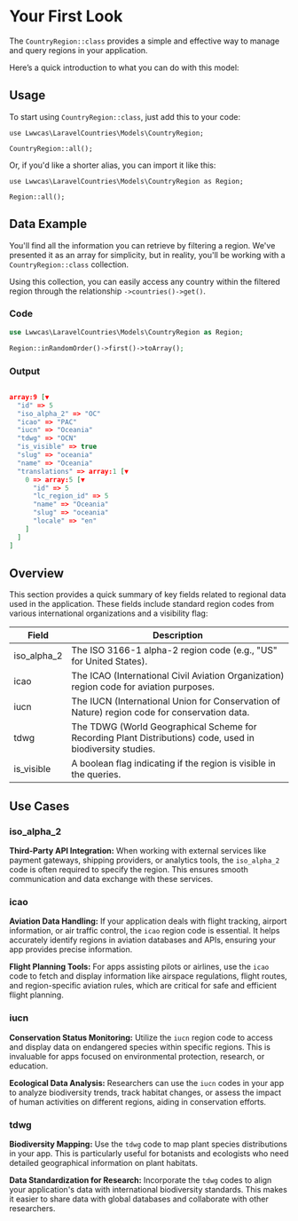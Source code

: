# Your First Look

The `CountryRegion::class` provides a simple and effective way to manage and query regions in your application.

Here’s a quick introduction to what you can do with this model:

## Usage

To start using `CountryRegion::class`, just add this to your code:

```php{1}
use Lwwcas\LaravelCountries\Models\CountryRegion;

CountryRegion::all();

```

Or, if you'd like a shorter alias, you can import it like this:

```php{1}
use Lwwcas\LaravelCountries\Models\CountryRegion as Region;

Region::all();

```

## Data Example

You'll find all the information you can retrieve by filtering a region.
We've presented it as an array for simplicity, but in reality, you'll be working with a `CountryRegion::class` collection.

Using this collection, you can easily access any country within the filtered region through the relationship `->countries()->get()`.

### Code
```php
use Lwwcas\LaravelCountries\Models\CountryRegion as Region;

Region::inRandomOrder()->first()->toArray();
```

### Output

```json

array:9 [▼
  "id" => 5
  "iso_alpha_2" => "OC"
  "icao" => "PAC"
  "iucn" => "Oceania"
  "tdwg" => "OCN"
  "is_visible" => true
  "slug" => "oceania"
  "name" => "Oceania"
  "translations" => array:1 [▼
    0 => array:5 [▼
      "id" => 5
      "lc_region_id" => 5
      "name" => "Oceania"
      "slug" => "oceania"
      "locale" => "en"
    ]
  ]
]

```

## Overview

This section provides a quick summary of key fields related to regional data used in the application.
These fields include standard region codes from various international organizations and a visibility flag:

| Field        | Description                                                                                       |
|--------------|---------------------------------------------------------------------------------------------------|
| iso_alpha_2  | The ISO 3166-1 alpha-2 region code (e.g., "US" for United States).                                |
| icao         | The ICAO (International Civil Aviation Organization) region code for aviation purposes.           |
| iucn         | The IUCN (International Union for Conservation of Nature) region code for conservation data.       |
| tdwg         | The TDWG (World Geographical Scheme for Recording Plant Distributions) code, used in biodiversity studies. |
| is_visible   | A boolean flag indicating if the region is visible in the queries.                            |

## Use Cases

### iso_alpha_2

**Third-Party API Integration:** When working with external services like payment gateways, shipping providers, or analytics tools, the `iso_alpha_2` code is often required to specify the region.
This ensures smooth communication and data exchange with these services.

### icao

**Aviation Data Handling:** If your application deals with flight tracking, airport information, or air traffic control, the `icao` region code is essential. It helps accurately identify regions in aviation databases and APIs, ensuring your app provides precise information.

**Flight Planning Tools:** For apps assisting pilots or airlines, use the `icao` code to fetch and display information like airspace regulations, flight routes, and region-specific aviation rules, which are critical for safe and efficient flight planning.

### iucn

**Conservation Status Monitoring:** Utilize the `iucn` region code to access and display data on endangered species within specific regions. This is invaluable for apps focused on environmental protection, research, or education.

**Ecological Data Analysis:** Researchers can use the `iucn` codes in your app to analyze biodiversity trends, track habitat changes, or assess the impact of human activities on different regions, aiding in conservation efforts.

### tdwg

**Biodiversity Mapping:** Use the `tdwg` code to map plant species distributions in your app. This is particularly useful for botanists and ecologists who need detailed geographical information on plant habitats.

**Data Standardization for Research:** Incorporate the `tdwg` codes to align your application's data with international biodiversity standards. This makes it easier to share data with global databases and collaborate with other researchers.
